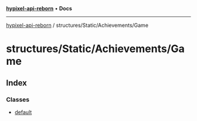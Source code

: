 [**hypixel-api-reborn**](../../../../README.md) • **Docs**

***

[hypixel-api-reborn](../../../../modules.md) / structures/Static/Achievements/Game

# structures/Static/Achievements/Game

## Index

### Classes

- [default](classes/default.md)
